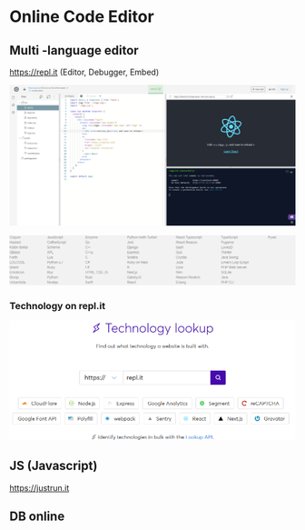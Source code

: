 ﻿# Online Code Editor

## Multi -language editor 
https://repl.it (Editor, Debugger, Embed)

![](/pic/Screenshot_2019-10-29-repl.it.react-demo.png)

![](/pic/Screenshot_2019-10-29-The-worlds-leading-online-coding-platform.png)


### Technology on repl.it

![](/pic/Screenshot_2019-10-29-Wappalyzer-Identify-technologies-on-websites.png)

## JS (Javascript)

https://justrun.it 

## DB online 
